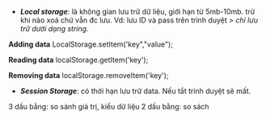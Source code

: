 - ***Local storage***: là không gian lưu trữ dữ liệu, giới hạn từ 5mb-10mb. trừ khi nào xoá chứ vẫn đc lưu. Vd: lưu ID và pass trên trình duyệt _> chỉ lưu trữ dưới dạng string._

**Adding data**
LocalStorage.setItem('key","value");

**Reading data**
localStorage.getItem('key');

**Removing data**
localStorage.removeItem('key');

- ***Session Storage***: có thời hạn lưu trữ data. Nếu tắt trình duyệt sẽ mất. 




3 dấu bằng: so sánh giá trị, kiểu dữ liệu
2 dấu bằng: so sách 
